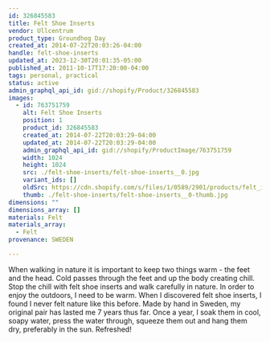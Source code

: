 ```yaml
---
id: 326845583
title: Felt Shoe Inserts
vendor: Ullcentrum
product_type: Groundhog Day
created_at: 2014-07-22T20:03:26-04:00
handle: felt-shoe-inserts
updated_at: 2023-12-30T20:01:35-05:00
published_at: 2011-10-17T17:20:00-04:00
tags: personal, practical
status: active
admin_graphql_api_id: gid://shopify/Product/326845583
images:
  - id: 763751759
    alt: Felt Shoe Inserts
    position: 1
    product_id: 326845583
    created_at: 2014-07-22T20:03:29-04:00
    updated_at: 2014-07-22T20:03:29-04:00
    admin_graphql_api_id: gid://shopify/ProductImage/763751759
    width: 1024
    height: 1024
    src: ./felt-shoe-inserts/felt-shoe-inserts__0.jpg
    variant_ids: []
    oldSrc: https://cdn.shopify.com/s/files/1/0589/2901/products/felt_inlays.jpeg?v=1406073809
    thumb: ./felt-shoe-inserts/felt-shoe-inserts__0-thumb.jpg
dimensions: ""
dimensions_array: []
materials: Felt
materials_array:
  - Felt
provenance: SWEDEN

---
```


When walking in nature it is important to keep two things warm \- the feet and the head. Cold passes through the feet and up the body creating chill. Stop the chill with felt shoe inserts and walk carefully in nature. In order to enjoy the outdoors, I need to be warm. When I discovered felt shoe inserts, I found I never felt nature like this before. Made by hand in Sweden, my original pair has lasted me 7 years thus far. Once a year, I soak them in cool, soapy water, press the water through, squeeze them out and hang them dry, preferably in the sun. Refreshed!